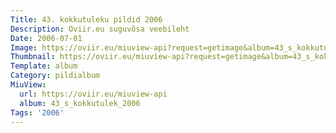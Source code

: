 ```yaml
---
Title: 43. kokkutuleku pildid 2006
Description: Oviir.eu suguvõsa veebileht
Date: 2006-07-01
Image: https://oviir.eu/miuview-api?request=getimage&album=43_s_kokkutulek_2006&item=suvepevad.2006-050.jpg&size=1200&mode=longest
Thumbnail: https://oviir.eu/miuview-api?request=getimage&album=43_s_kokkutulek_2006&item=suvepevad.2006-050.jpg&size=360&mode=square
Template: album
Category: pildialbum
MiuView:
  url: https://oviir.eu/miuview-api
  album: 43_s_kokkutulek_2006
Tags: '2006'
---
```


